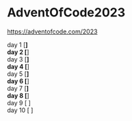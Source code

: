 # AdventOfCode2023

https://adventofcode.com/2023

day 1  [**]  
day 2  [**]  
day 3  [**]  
day 4  [**]  
day 5  [**]  
day 6  [**]  
day 7  [**]  
day 8  [**]  
day 9  [ ]  
day 10 [ ]  
